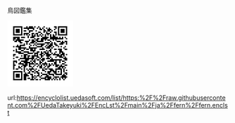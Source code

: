 鳥図鑑集

<img src="./this.png" />

url:https://encyclolist.uedasoft.com/list/https:%2F%2Fraw.githubusercontent.com%2FUedaTakeyuki%2FEncLst%2Fmain%2Fja%2Ffern%2Ffern.enclst

